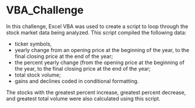# VBA_Challenge
In this challenge, Excel VBA was used to create a script to loop through the stock market data being analyzed. This script compiled the following data:
- ticker symbols,
- yearly change from an opening price at the beginning of the year, to the final closing price at the end of the year;
- the percent yearly change (from the opening price at the beginning of the year, to the final closing price at the end of the year;
- total stock volume;
- gains and declines coded in conditional formatting. 

The stocks with the greatest percent increase, greatest percent decrease, and greatest total volume were also calculated using this script. 
